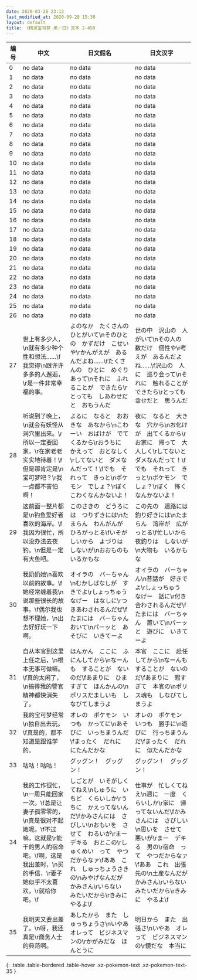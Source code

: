 ```yaml
---
date: 2020-03-26 23:13
last_modified_at: 2020-09-28 15:30
layout: default
title: 《精灵宝可梦 黑／白》文本 2-450
---
```

| 编号 | 中文 | 日文假名 | 日文汉字 |
| ---- | ---- | ---- | --- |
| 0 | no data | no data | no data |
| 1 | no data | no data | no data |
| 2 | no data | no data | no data |
| 3 | no data | no data | no data |
| 4 | no data | no data | no data |
| 5 | no data | no data | no data |
| 6 | no data | no data | no data |
| 7 | no data | no data | no data |
| 8 | no data | no data | no data |
| 9 | no data | no data | no data |
| 10 | no data | no data | no data |
| 11 | no data | no data | no data |
| 12 | no data | no data | no data |
| 13 | no data | no data | no data |
| 14 | no data | no data | no data |
| 15 | no data | no data | no data |
| 16 | no data | no data | no data |
| 17 | no data | no data | no data |
| 18 | no data | no data | no data |
| 19 | no data | no data | no data |
| 20 | no data | no data | no data |
| 21 | no data | no data | no data |
| 22 | no data | no data | no data |
| 23 | no data | no data | no data |
| 24 | no data | no data | no data |
| 25 | no data | no data | no data |
| 26 | no data | no data | no data |
| 27 | 世上有多少人，\n就有多少种个性和想法……\f我觉得\n跟许许多多的人邂逅，\r是一件非常幸福的事。 | よのなか　たくさんの　ひとがいて\nそのひとの　かずだけ　こせいや\rかんがえが　あるんだよね……\fたくさんの　ひとに　めぐりあって\nそれに　ふれることが　できたら\rとっても　しあわせだと　おもうんだ | 世の中　沢山の　人がいて\nその人の　数だけ　個性や\r考えが　あるんだよね……\f沢山の　人に　巡り会って\nそれに　触れることが　できたら\rとっても　幸せだと　思うんだ |
| 28 | 听说到了晚上，\n就会有妖怪从洞穴里出来。\r所以一定要回家，\r在家老老实实地待着！\f但是那肯定是\n宝可梦吧？\r我一点都不害怕啊！ | よるに　なると　おおきな　あなから\nこわーい　おばけが　でてくるから\rおうちに　かえって　おとなしく\rしてないと　ダメなんだって！\fでも　それって　きっと\nポケモン　でしょ？\rぼく　こわくなんかないよ！ | 夜に　なると　大きな　穴から\nお化けが　出てくるから\rお家に　帰って　大人しく\rしてないと　ダメなんだって！\fでも　それって　きっと\nポケモン　でしょ？\rぼく　怖くなんかないよ！ |
| 29 | 这前面一整片都是\n钓鱼爱好者喜欢的海岸。\f我因为很忙，所以没办法去夜钓。\n但是一定有大鱼吧。 | このさきの　どうろには　つりずきには\nたまらん　わんがんが　ひろがっとる\fいそがしいから　よづりは　しないが\nおおものも　いるかもな | この先の　道路には　釣り好きには\nたまらん　湾岸が　広がっとる\f忙しいから　夜釣りは　しないが\n大物も　いるかもな |
| 30 | 我奶奶她\n喜欢以前的故事。\f她经常缠着我\n说那些很长的故事。\f偶尔我也想不理她，\n出去好好玩一下啊。 | オイラの　バーちゃん\nむかしばなしが　すきでよ\rしょっちゅう　なげー　はなしに\rつきあわされるんだぜ\fたまには　バーちゃん　おいて\nパーッと　あそびに　いきてーよ | オイラの　バーちゃん\n昔話が　好きでよ\rしょっちゅう　なげー　話に\r付き合わされるんだぜ\fたまには　バーちゃん　置いて\nパーッと　遊びに　いきてーよ |
| 31 | 自从本官到这里上任之后，\n根本无事可做嘛。\f真的太闲了，\n搞得我的警官精神都快消失了。 | ほんかん　ここに　ふにんしてから\nなーんも　することが　ないのだ\fあまりに　ひますぎて　ほんかんの\nポリスだましいも　しなびてしまうよ | 本官　ここに　赴任してから\nなーんも　することが　ないのだ\fあまりに　暇すぎて　本官の\nポリス魂も　しなびてしまうよ |
| 32 | 我的宝可梦经常\n独自出去玩。\f真是的，都不知道是跟谁学的。 | オレの　ポケモン　いつも　かってに\nあそびに　いっちまうんだ\fまったく　だれに　にたんだかな | オレの　ポケモン　いつも　勝手に\n遊びに　行っちまうんだ\fまったく　だれに　似たんだかな |
| 33 | 咕咕！咕咕！ | グッグン！　グッグン！ | グッグン！　グッグン！ |
| 34 | 我的工作很忙，\n一周只能回家一次。\f总是让妻子孤零零的，\n真是很对不起她呢。\f不过嘛，这就是\r能干的男人的宿命吧。\f啊，这是我出差时，\n买的手信，\r妻子她似乎不太喜欢，\r就给你吧。\f | しごとが　いそがしくてねえ\nしゅうに　いちど　くらいしか\rうちに　かえってないんだ\fかみさんには　さびしい\nおもいを　させて　わるいが\rまー　デキる　おとこの\rしゅくめい　って　やつだからなァ\fああ　これ　しゅっちょうさきの\nみやげなんだが　かみさん\rいらない　みたいだから\rきみに　やるよ\f | 仕事が　忙しくてねえ\n週に　一度　くらいしか\r家に　帰ってないんだ\fかみさんには　さびしい\n思いを　させて　悪いが\rまー　デキる　男の\r宿命　って　やつだからなァ\fああ　これ　出張先の\n土産なんだが　かみさん\rいらない　みたいだから\rきみに　やるよ\f |
| 35 | 我明天又要出差了。\n呀，我还真是\r商务人士的典范啊。 | あしたから　また　しゅっちょうさ\nいやあ　オレって　ビジネスマンの\rかがみだな　ほんとうに | 明日から　また　出張さ\nいやあ　オレって　ビジネスマンの\r鏡だな　本当に |
{: .table .table-bordered .table-hover .xz-pokemon-text .xz-pokemon-text-35 }